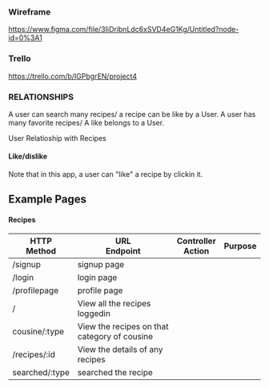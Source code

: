
### Wireframe

https://www.figma.com/file/3IiDribnLdc6xSVD4eG1Kg/Untitled?node-id=0%3A1

### Trello
 
https://trello.com/b/IGPbgrEN/project4

### RELATIONSHIPS
A user can search many recipes/ a recipe can be like by a User.
A user has many favorite recipes/  A like belongs to a User.

User Relatioship with Recipes

#### Like/dislike

Note that in this app, a user can "like" a recipe by clickin it.



## Example Pages 

#### Recipes

|HTTP<br>Method|URL<br>Endpoint|Controller<br>Action|Purpose|
|---|---|---|---|
| /signup | signup page |
| /login | login page |
| /profilepage | profile page |
| / | View all the recipes loggedin |
| cousine/:type  | View the recipes on that category of cousine|
| /recipes/:id | View the details of any recipes |
| searched/:type | searched the recipe |